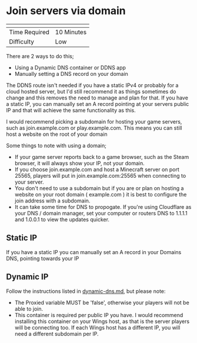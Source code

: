 # Join servers via domain

<table data-view="cards"><thead><tr><th></th><th></th></tr></thead><tbody><tr><td>Time Required</td><td>10 Minutes</td></tr><tr><td>Difficulty</td><td>Low</td></tr></tbody></table>

There are 2 ways to do this;

* Using a Dynamic DNS container or DDNS app
* Manually setting a DNS record on your domain

The DDNS route isn't needed if you have a static IPv4 or probably for a cloud hosted server, but I'd still recommend it as things sometimes do change and this removes the need to manage and plan for that. If you have a static IP, you can manually set an A record pointing at your servers public IP and that will achieve the same functionality as this.

I would recommend picking a subdomain for hosting your game servers, such as join.example.com or play.example.com. This means you can still host a website on the root of your domain

Some things to note with using a domain;

* If your game server reports back to a game browser, such as the Steam browser, it will always show your IP, not your domain.
* If you choose join.example.com and host a Minecraft server on port 25565, players will put in join.example.com:25565 when connecting to your server.
* You don't need to use a subdomain but if you are or plan on hosting a website on your root domain ( example.com ) it is best to configure the join address with a subdomain.
* It can take some time for DNS to propogate. If you're using Cloudflare as your DNS / domain manager, set your computer or routers DNS to 1.1.1.1 and 1.0.0.1 to view the updates quicker.

## Static IP

If you have a static IP you can manually set an A record in your Domains DNS, pointing towards your IP

## Dynamic IP

Follow the instructions listed in [dynamic-dns.md](../cloudflare/dynamic-dns.md "mention"), but please note:

* The Proxied variable MUST be 'false', otherwise your players will not be able to join.
* This container is required per public IP you have. I would recommend installing this container on your Wings host, as that is the server players will be connecting too. If each Wings host has a different IP, you will need a different subdomain per IP.
